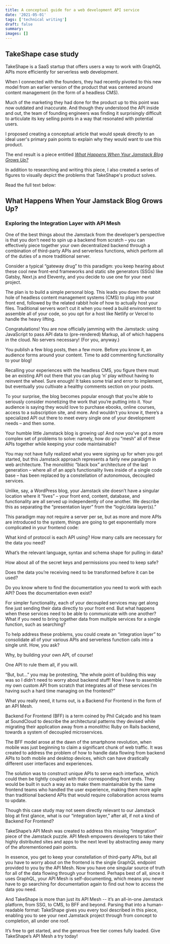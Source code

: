 ```yaml
---
title: A conceptual guide for a web development API service
date: '2021-05-01'
tags: ['technical writing']
draft: false
summary:
images: []
---
```


## TakeShape case study

TakeShape is a SaaS startup that offers users a way to work with GraphQL APIs more efficiently for serverless web development.

When I connected with the founders, they had recently pivoted to this new model from an earlier version of the product that was centered around content management (in the form of a headless CMS).

Much of the marketing they had done for the product up to this point was now outdated and inaccurate.
And though they understood the API inside and out, the team of founding engineers was finding it surprisingly difficult to articulate its key selling points in a way that resonated with potential users.

I proposed creating a conceptual article that would speak directly to an ideal user's primary pain points to explain why they would want to use this product.

The end result is a piece entitled [_What Happens When Your Jamstack Blog Grows Up?_](https://www.takeshape.io/articles/what-happens-when-your-jamstack-blog-grows-up/)

In addition to researching and writing this piece, I also created a series of figures to visually depict the problems that TakeShape's product solves.

Read the full text below:

## What Happens When Your Jamstack Blog Grows Up?

### Exploring the Integration Layer with API Mesh

One of the best things about the Jamstack from the developer’s perspective is that you don’t need to spin up a backend from scratch – you can effectively piece together your own decentralized backend through a combination of third-party APIs and serverless functions, which perform all of the duties of a more traditional server.

Consider a typical “gateway drug” to this paradigm: you keep hearing about these cool new front-end frameworks and static site generators (SSGs) like Gatsby, Next.js and Eleventy, and you decide to use one for your next project.

The plan is to build a simple personal blog. This leads you down the rabbit hole of headless content management systems (CMS) to plug into your front end, followed by the related rabbit hole of how to actually host your files. Traditional servers won’t cut it when you need a build environment to assemble all of your code, so you opt for a host like Netlify or Vercel to handle the heavy lifting.

Congratulations! You are now officially jamming with the Jamstack: using JavaScript to pass API data to (pre-rendered) Markup, all of which happens in the cloud. No servers necessary! (For you, anyway.)

You publish a few blog posts, then a few more. Before you know it, an audience forms around your content. Time to add commenting functionality to your blog!

Recalling your experiences with the headless CMS, you figure there must be an existing API out there that you can plug ‘n’ play without having to reinvent the wheel. Sure enough! It takes some trial and error to implement, but eventually you cultivate a healthy comments section on your posts.

To your surprise, the blog becomes popular enough that you’re able to seriously consider monetizing the work that you’re putting into it. Your audience is saying they would love to purchase ebooks, online courses, access to a subscription site, and more. And wouldn’t you know it, there’s a specialized API out there to meet every single one of your development needs – and then some.

Your humble little Jamstack blog is growing up! And now you’ve got a more complex set of problems to solve: namely, how do you “mesh” all of these APIs together while keeping your code maintainable?

You may not have fully realized what you were signing up for when you got started, but this Jamstack approach represents a fairly new paradigm in web architecture. The monolithic “black box” architecture of the last generation – where all of an app’s functionality lives inside of a single code base – has been replaced by a constellation of autonomous, decoupled services.

Unlike, say, a WordPress blog, your Jamstack site doesn’t have a singular location where it “lives” – your front end, content, database, and functionality are all served up independently of one another. We describe this as separating the “presentation layer” from the “logic/data layer(s).”

This paradigm may not require a server per se, but as more and more APIs are introduced to the system, things are going to get exponentially more complicated in your frontend code:

What kind of protocol is each API using? How many calls are necessary for the data you need?

What’s the relevant language, syntax and schema shape for pulling in data?

How about all of the secret keys and permissions you need to keep safe?

Does the data you’re receiving need to be transformed before it can be used?

Do you know where to find the documentation you need to work with each API? Does the documentation even exist?

For simpler functionality, each of your decoupled services may get along fine just sending their data directly to your front end. But what happens when these services need to be able to communicate with one another? What if you need to bring together data from multiple services for a single function, such as searching?

To help address these problems, you could create an “integration layer” to consolidate all of your various APIs and serverless function calls into a single unit. How, you ask?

Why, by building your own API, of course!

One API to rule them all, if you will.

“But, but...” you may be protesting, “the whole point of building this way was so I didn’t need to worry about backend stuff! Now I have to assemble my own custom API from scratch that integrates all of these services I’m having such a hard time managing on the frontend?”

What you really need, it turns out, is a Backend For Frontend in the form of an API Mesh.

Backend For Frontend (BFF) is a term coined by Phil Calçado and his team at SoundCloud to describe the architectural patterns they devised while migrating their application away from a monolithic Ruby on Rails backend, towards a system of decoupled microservices.

The BFF model arose at the dawn of the smartphone revolution, when mobile was just beginning to claim a significant chunk of web traffic. It was created to address the problem of how to handle data flowing from backend APIs to both mobile and desktop devices, which can have drastically different user interfaces and experiences.

The solution was to construct unique APIs to serve each interface, which could then be tightly coupled with their corresponding front ends. They would be built in such a way as to make them maintainable by the same frontend teams who handled the user experience, making them more agile than traditional backend APIs that would require collaboration across teams to update.

Though this case study may not seem directly relevant to our Jamstack blog at first glance, what is our “integration layer,” after all, if not a kind of Backend For Frontend?

TakeShape’s API Mesh was created to address this missing “integration” piece of the Jamstack puzzle. API Mesh empowers developers to take their highly distributed sites and apps to the next level by abstracting away many of the aforementioned pain points.

In essence, you get to keep your constellation of third-party APIs, but all you have to worry about on the frontend is the single GraphQL endpoint provided to you by the API Mesh. Now you have one singular source of truth for all of the data flowing through your frontend. Perhaps best of all, since it uses GraphQL, your API Mesh is self-documenting, which means you never have to go searching for documentation again to find out how to access the data you need.

And TakeShape is more than just its API Mesh -- it’s an all-in-one Jamstack platform, from SSG, to CMS, to BFF and beyond. Parsing that into a human-readable format: TakeShape gives you every tool described in this piece, enabling you to see your next Jamstack project through from concept to completion, all under one roof.

It’s free to get started, and the generous free tier comes fully loaded. Give TakeShape’s API Mesh a try today!
